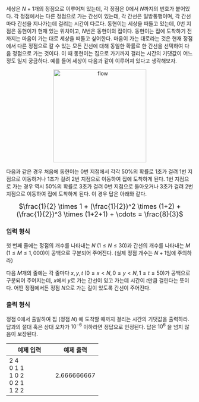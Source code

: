 세상은 $N + 1$개의 정점으로 이루어져 있는데, 각 정점은 $0$에서 $N$까지의 번호가 붙어있다. 각 정점에서는 다른 정점으로 가는 간선이 있는데, 각 간선은 일방통행이며, 각 간선마다 간선을 지나가는데 걸리는 시간이 다르다. 동현이는 세상을 떠돌고 있는데, $0$번 지점은 동현이가 현재 있는 위치이고, $N$번은 동현이의 집이다. 동현이는 집에 도착하기 전까지는 마음이 가는 대로 세상을 떠돌고 싶어한다. 마음이 가는 대로라는 것은 현재 정점에서 다른 정점으로 갈 수 있는 모든 간선에 대해 동일한 확률로 한 간선을 선택하여 다음 정점으로 가는 것이다. 이 때 동현이는 집으로 가기까지 걸리는 시간의 기댓값이 어느 정도 일지 궁금하다. 예를 들어 세상이 다음과 같이 이루어져 있다고 생각해보자.

<p><center><img src="https://s3.ap-northeast-2.amazonaws.com/oj.uz/old/kriii1_F/pic1.png?dl=1" alt="flow" style="width: 250px;"/></center></p>

다음과 같은 경우 처음에 동현이는 $0$번 지점에서 각각 $50\%$의 확률로 $1$초가 걸려 $1$번 지점으로 이동하거나 $1$초가 걸려 $2$번 지점으로 이동하여 집에 도착하게 된다. $1$번 지점으로 가는 경우 역시 $50\%$의 확률로 $3$초가 걸려 $0$번 지점으로 돌아오거나 $3$초가 걸려 $2$번 지점으로 이동하여 집에 도착하게 된다. 이 경우 답은 아래와 같다.

<div style="text-align: center; font-size: 18px;">$\frac{1}{2} \times 1 + (\frac{1}{2})^2 \times (1+2) + (\frac{1}{2})^3 \times (1+2+1) + \cdots = \frac{8}{3}$</div>

### 입력 형식

첫 번째 줄에는 정점의 개수를 나타내는 $N$ $(1 \le N \le 30)$과 간선의 개수를 나타내는 $M$ $(1 \le M \le 1,000)$이 공백으로 구분되어 주어진다. (실제 정점 개수는 $N + 1$임에 주의하라)

다음 $M$개의 줄에는 각 줄마다 $x, y, t$ $(0 \le x < N, 0 \le y < N, 1 \le t \le 50)$가 공백으로 구분되어 주어지는데, $x$에서 $y$로 가는 간선이 있고 가는데 시간이 $t$만큼 걸린다는 뜻이다. 어떤 정점에서든 정점 $N$으로 가는 길이 있도록 간선이 주어진다.

### 출력 형식

정점 $0$에서 출발하여 집 (정점 $N$) 에 도착할 때까지 걸리는 시간의 기댓값을 출력하라. 답과의 절대 혹은 상대 오차가 $10^{-6}$ 이하라면 정답으로 인정된다. 답은 $10^{6}$ 을 넘지 않음이 보장된다.

<table class='table table-bordered table-condensed'>
 <thead>
  <tr>
   <th>예제 입력</th>
   <th>예제 출력</th>
  </tr>
 </thead>
 <tbody>
  <tr>
   <td style="width: 50%;" class="code-font">2 4<br/>
0 1 1<br/>
1 0 2<br/>
0 2 1<br/>
1 2 2</td>
   <td class="code-font">2.666666667</td>
  </tr>
 </tbody>
</table>